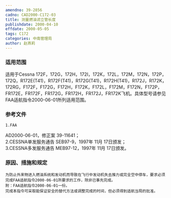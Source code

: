 ```yaml
---
amendno: 39-2856  
cadno: CAD2000-C172-03  
title: 测量燃油滤立管长度  
publishdate: 2000-04-10  
effdate: 2000-05-05  
tags: C172  
categories: 中南管理局  
author: 赵燕莉  
---
```

  
### 适用范围  
适用于Cessna 172F，172G，172H，172I，172K，172L，172M，172N，172P，172Q，R172E(T41)，R172F(T41)，R172G(T41)，R172H(T41)，R172J，R172K，172RG，F172F，F172G，F172H，F172K，F172L，F172M，F172N，F172P，FR172E，FR172F，FR172G，FR172H，FR172J，FR172K飞机。具体型号请参见FAA适航指令2000-06-01所列适用范围。  
  
<!--more-->  
### 参考文件  
    1.FAA  
AD2000-06-01，修正案 39-11641；  
 2.CESSNA单发服务通告 SEB97-9，1997年 11月 17日颁发；  
 3.CESSNA多发服务通告 MEB97-12，1997年 11月 17日颁发。  
  
### 原因、措施和规定  
    为防止外来物进入燃油系统和发动机而导致在飞行中发动机失去推力或完全空中停车，要求必须完成FAA适航指令2000-06-01所要求的工作，除非已事先完成。  
    附：FAA适航指令2000-06-01一份。  
    完成本指令可采取能保证安全的替代方法或调整完成的时间，但必须得到适航当局的批准。  
  
